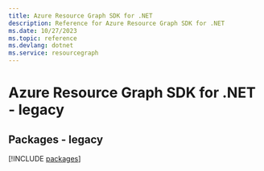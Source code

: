 ```yaml
---
title: Azure Resource Graph SDK for .NET
description: Reference for Azure Resource Graph SDK for .NET
ms.date: 10/27/2023
ms.topic: reference
ms.devlang: dotnet
ms.service: resourcegraph
---
```

# Azure Resource Graph SDK for .NET - legacy
## Packages - legacy
[!INCLUDE [packages](resource-graph-index.md)]
